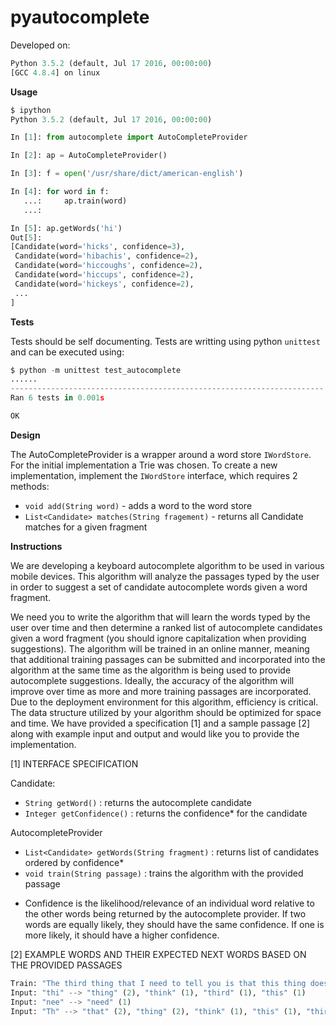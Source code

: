 # pyautocomplete

Developed on:
```python
Python 3.5.2 (default, Jul 17 2016, 00:00:00)
[GCC 4.8.4] on linux
```

**Usage**

```python
$ ipython
Python 3.5.2 (default, Jul 17 2016, 00:00:00)

In [1]: from autocomplete import AutoCompleteProvider

In [2]: ap = AutoCompleteProvider()

In [3]: f = open('/usr/share/dict/american-english')

In [4]: for word in f:
   ...:     ap.train(word)
   ...:

In [5]: ap.getWords('hi')
Out[5]:
[Candidate(word='hicks', confidence=3),
 Candidate(word='hibachis', confidence=2),
 Candidate(word='hiccoughs', confidence=2),
 Candidate(word='hiccups', confidence=2),
 Candidate(word='hickeys', confidence=2),
 ...
]
```

**Tests**

Tests should be self documenting.  Tests are writting using python `unittest` and
can be executed using:

```python
$ python -m unittest test_autocomplete
......
----------------------------------------------------------------------
Ran 6 tests in 0.001s

OK
```

**Design**

The AutoCompleteProvider is a wrapper around a word store `IWordStore`.  For the
initial implementation a Trie was chosen.  To create a new implementation, implement
the `IWordStore` interface, which requires 2 methods:
- `void add(String word)` - adds a word to the word store
- `List<Candidate> matches(String fragement)` - returns all Candidate matches for a given fragment

**Instructions**

We are developing a keyboard autocomplete algorithm to be used in various mobile devices. This algorithm will analyze the passages typed by the user in order to suggest a set of candidate autocomplete words given a word fragment.

We need you to write the algorithm that will learn the words typed by the user over time and then determine a ranked list of autocomplete candidates given a word fragment (you should ignore capitalization when providing suggestions). The algorithm will be trained in an online manner, meaning that additional training passages can be submitted and incorporated into the algorithm at the same time as the algorithm is being used to provide autocomplete suggestions. Ideally, the accuracy of the algorithm will improve over time as more and more training passages are incorporated. Due to the deployment environment for this algorithm, efficiency is critical. The data structure utilized by your algorithm should be optimized for space and time. We have provided a specification [1] and a sample passage [2] along with example input and output and would like you to provide the implementation.

[1] INTERFACE SPECIFICATION

Candidate:

- `String getWord()` : returns the autocomplete candidate
- `Integer getConfidence()` : returns the confidence* for the candidate

AutocompleteProvider

- `List<Candidate> getWords(String fragment)` : returns list of candidates ordered by confidence*
- `void train(String passage)` : trains the algorithm with the provided passage

* Confidence is the likelihood/relevance of an individual word relative to the other words being returned by the autocomplete provider. If two words are equally likely, they should have the same confidence. If one is more likely, it should have a higher confidence.

[2] EXAMPLE WORDS AND THEIR EXPECTED NEXT WORDS BASED ON THE PROVIDED PASSAGES

```python
Train: "The third thing that I need to tell you is that this thing does not think thoroughly."
Input: "thi" --> "thing" (2), "think" (1), "third" (1), "this" (1)
Input: "nee" --> "need" (1)
Input: "Th" --> "that" (2), "thing" (2), "think" (1), "this" (1), "third" (1), "the" (1), "thoroughly" (1)
```

